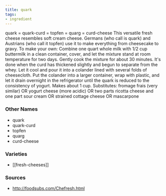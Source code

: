 ```yaml
---
title: quark
tags:
- ingredient
---
```

quark = quark-curd = topfen = quarg = curd-cheese This versatile fresh cheese resembles soft cream cheese. Germans (who call is quark) and Austrians (who call it topfen) use it to make everything from cheesecake to gravy. To make your own: Combine one quart whole milk with 1/2 cup buttermilk in a clean container, cover, and let the mixture stand at room temperature for two days. Gently cook the mixture for about 30 minutes. It's done when the curd has thickened slightly and begun to separate from the whey. Let it cool and pour it into a colander lined with several folds of cheesecloth. Put the colander into a larger container, wrap with plastic, and let it drain overnight in the refrigerator until the quark is reduced to the consistency of yogurt. Makes about 1 cup. Substitutes: fromage frais (very similar) OR yogurt cheese (more acidic) OR two parts ricotta cheese and one part sour cream OR strained cottage cheese OR mascarpone

### Other Names

* quark
* quark-curd
* topfen
* quarg
* curd-cheese

### Varieties

* [[fresh-cheeses]]

### Sources
* http://foodsubs.com/Chefresh.html

